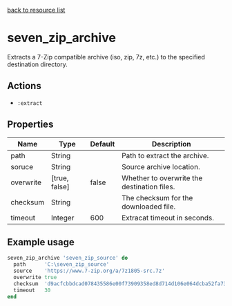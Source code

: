 [back to resource list](https://github.com/sous-chefs/seven_zip#resources)

# seven_zip_archive

Extracts a 7-Zip compatible archive (iso, zip, 7z, etc.) to the specified destination directory.

## Actions

- `:extract`

## Properties

| Name      | Type          | Default | Description                                 |
| --------- | ------------- | ------- | ------------------------------------------- |
| path      | String        |         | Path to extract the archive.                |
| soruce    | String        |         | Source archive location.                    |
| overwrite | [true, false] | false   | Whether to overwrite the destination files. |
| checksum  | String        |         | The checksum for the downloaded file.       |
| timeout   | Integer       | 600     | Extracat timeout in seconds.                |

## Example usage

```ruby
seven_zip_archive 'seven_zip_source' do
  path      'C:\seven_zip_source'
  source    'https://www.7-zip.org/a/7z1805-src.7z'
  overwrite true
  checksum  'd9acfcbbdcad078435586e00f73909358ed8d714d106e064dcba52fa73e75d83'
  timeout   30
end
```
